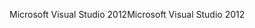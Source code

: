 <span data-ttu-id="42802-101">Microsoft Visual Studio 2012</span><span class="sxs-lookup"><span data-stu-id="42802-101">Microsoft Visual Studio 2012</span></span>